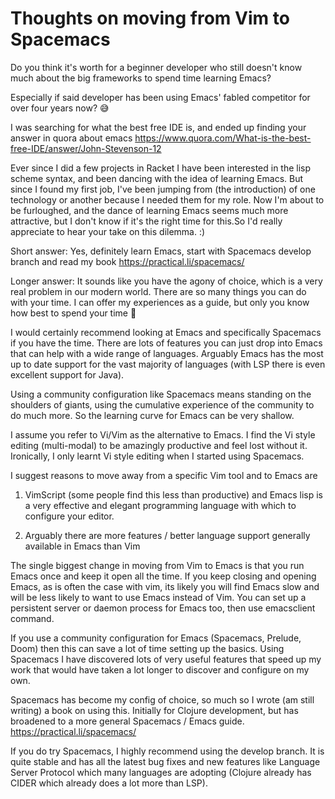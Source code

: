 # Thoughts on moving from Vim to Spacemacs

Do you think it's worth for a beginner developer who still doesn't know much about the big frameworks to spend time learning Emacs?

Especially if said developer has been using Emacs' fabled competitor for over four years now? :sweat_smile:

I was searching for what the best free IDE is, and ended up finding your answer in quora about emacs
https://www.quora.com/What-is-the-best-free-IDE/answer/John-Stevenson-12

Ever since I did a few projects in Racket I have been interested in the lisp scheme syntax, and been dancing with the idea of learning Emacs. But since I found my first job, I've been jumping from (the introduction) of one technology or another because I needed them for my role. Now I'm about to be furloughed, and the dance of learning Emacs seems much more attractive, but I don't know if it's the right time for this.So I'd really appreciate to hear your take on this dilemma. :)

Short answer:  Yes, definitely learn Emacs, start with Spacemacs develop branch and read my book https://practical.li/spacemacs/

Longer answer:
It sounds like you have the agony of choice, which is a very real problem in our modern world.  There are so many things you can do with your time.  I can offer my experiences as a guide, but only you know how best to spend your time :slightly_smiling_face:

I would certainly recommend looking at Emacs and specifically Spacemacs if you have the time.  There are lots of features you can just drop into Emacs that can help with a wide range of languages.  Arguably Emacs has the most up to date support for the vast majority of languages (with LSP there is even excellent support for Java).

Using a community configuration like Spacemacs means standing on the shoulders of giants, using the cumulative experience of the community to do much more.  So the learning curve for Emacs can be very shallow.

I assume you refer to Vi/Vim as the alternative to Emacs.  I find the Vi style editing (multi-modal) to be amazingly productive and feel lost without it. Ironically, I only learnt Vi style editing when I started using Spacemacs.

I suggest reasons to move away from a specific Vim tool and to Emacs are

1) VimScript (some people find this less than productive) and Emacs lisp is a very effective and elegant programming language with which to configure your editor.

2) Arguably there are more features / better language support generally available in Emacs than Vim

The single biggest change in moving from Vim to Emacs is that you run Emacs once and keep it open all the time.  If you keep closing and opening Emacs, as is often the case with vim, its likely you will find Emacs slow and will be less likely to want to use Emacs instead of Vim.  You can set up a persistent server or daemon process for Emacs too, then use emacsclient command.

If you use a community configuration for Emacs (Spacemacs, Prelude, Doom) then this can save a lot of time setting up the basics.  Using Spacemacs I have discovered lots of very useful features that speed up my work that would have taken a lot longer to discover and configure on my own.

Spacemacs has become my config of choice, so much so I wrote (am still writing) a book on using this.  Initially for Clojure development, but has broadened to a more general Spacemacs / Emacs guide.
https://practical.li/spacemacs/

If you do try Spacemacs, I highly recommend using the develop branch.  It is quite stable and has all the latest bug fixes and new features like Language Server Protocol which many languages are adopting (Clojure already has CIDER which already does a lot more than LSP).
